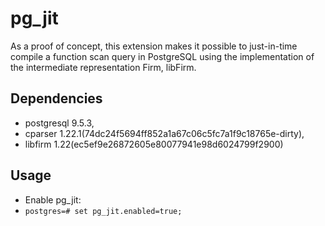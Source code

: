 # pg_jit

As a proof of concept, this extension makes it possible to just-in-time compile
a function scan query in PostgreSQL using the implementation of the intermediate
representation Firm, libFirm.

## Dependencies

* postgresql 9.5.3,
* cparser    1.22.1(74dc24f5694ff852a1a67c06c5fc7a1f9c18765e-dirty),
* libfirm    1.22(ec5ef9e26872605e80077941e98d6024799f2900)

## Usage

* Enable pg_jit:
 * `postgres=# set pg_jit.enabled=true;`
